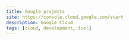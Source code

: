 ```yaml
---
title: Google projects
site: https://console.cloud.google.com/start
description: Google Cloud
tags: [cloud, development, tool]
---
```

